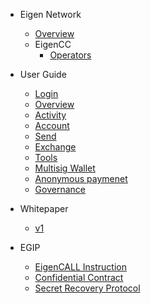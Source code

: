 - Eigen Network
  - [Overview](/README.md)
  - EigenCC
    - [Operators](/docs/operators.md)

- User Guide
  - [Login](/docs/usage/Login.md)
  - [Overview](/docs/usage/Overview.md)
  - [Activity](/docs/usage/Activity.md)
  - [Account](/docs/usage/Account.md)
  - [Send](/docs/usage/Send.md)
  - [Exchange](/docs/usage/Exchange.md)
  - [Tools](/docs/usage/Tools.md)
  - [Multisig Wallet](/docs/usage/MultisigWallet.md)
  - [Anonymous paymenet](/docs/usage/StealthAddress.md)
  - [Governance](/docs/usage/Governance.md)

- Whitepaper
  - [v1](https://github.com/ieigen/ieigen.github.io/blob/main/docs/whitepaper/Eigen_Network_Whitepaper_v1.0.pdf)

- EGIP
  - [EigenCALL Instruction](/docs/egip/00001.md)
  - [Confidential Contract](/docs/egip/00002.md)
  - [Secret Recovery Protocol](/docs/egip/00003.md)

<p hidden>
- Miner
  - [Hardware Configuration Requirements](/docs/miner.md)

</p>
